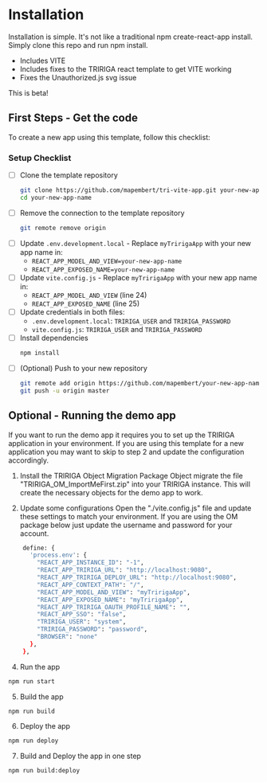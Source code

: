 # Installation
Installation is simple. It's not like a traditional npm create-react-app install. Simply clone this repo and run npm install.
- Includes VITE
- Includes fixes to the TRIRIGA react template to get VITE working
- Fixes the Unauthorized.js svg issue

This is beta!

## First Steps - Get the code
To create a new app using this template, follow this checklist:

### Setup Checklist
- [ ] Clone the template repository
  ```bash
  git clone https://github.com/mapembert/tri-vite-app.git your-new-app-name
  cd your-new-app-name
  ```
- [ ] Remove the connection to the template repository
  ```bash
  git remote remove origin
  ```
- [ ] Update `.env.development.local` - Replace `myTririgaApp` with your new app name in:
  - `REACT_APP_MODEL_AND_VIEW=your-new-app-name`
  - `REACT_APP_EXPOSED_NAME=your-new-app-name`
- [ ] Update `vite.config.js` - Replace `myTririgaApp` with your new app name in:
  - `REACT_APP_MODEL_AND_VIEW` (line 24)
  - `REACT_APP_EXPOSED_NAME` (line 25)
- [ ] Update credentials in both files:
  - `.env.development.local`: `TRIRIGA_USER` and `TRIRIGA_PASSWORD`
  - `vite.config.js`: `TRIRIGA_USER` and `TRIRIGA_PASSWORD`
- [ ] Install dependencies
  ```bash
  npm install
  ```
- [ ] (Optional) Push to your new repository
  ```bash
  git remote add origin https://github.com/mapembert/your-new-app-name.git
  git push -u origin master
  ```
## Optional - Running the demo app
If you want to run the demo app it requires you to set up the TRIRIGA application in your environment. If you are using this template for a new application you may want to skip to step 2 and update the configuration accordingly.
1. Install the TRIRIGA Object Migration Package
Object migrate the file "TRIRIGA_OM_ImportMeFirst.zip" into your TRIRIGA instance. This will create the necessary objects for the demo app to work.

2. Update some configurations
Open the "./vite.config.js" file and update these settings to match your environment. If you are using the OM package below just update the username and password for your account.
```bash
    define: {
      'process.env': {
        "REACT_APP_INSTANCE_ID": "-1",
        "REACT_APP_TRIRIGA_URL": "http://localhost:9080",
        "REACT_APP_TRIRIGA_DEPLOY_URL": "http://localhost:9080",
        "REACT_APP_CONTEXT_PATH": "/",
        "REACT_APP_MODEL_AND_VIEW": "myTririgaApp",
        "REACT_APP_EXPOSED_NAME": "myTririgaApp",
        "REACT_APP_TRIRIGA_OAUTH_PROFILE_NAME": "",
        "REACT_APP_SSO": "false",
        "TRIRIGA_USER": "system",
        "TRIRIGA_PASSWORD": "password",
        "BROWSER": "none"
      },
    },
```

4. Run the app
```bash
npm run start
```

5. Build the app
```bash
npm run build
```

6. Deploy the app
```bash
npm run deploy
```

7. Build and Deploy the app in one step
```bash
npm run build:deploy
```